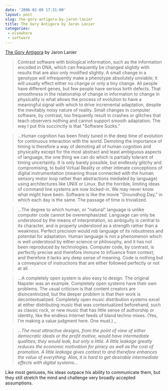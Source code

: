 ```yaml
---
date: '2006-02-09 17:31:00'
layout: post
slug: the-gory-antigora-by-jaron-lanier
title: The Gory Antigora by Jaron Lanier
categories:
 - elsewhere
 - software
---
```


[The Gory Antigora](https://www.cato-unbound.org/2006/01/08/jaron-lanier/gory-antigora-illusions-capitalism-computers/) by Jaron Lanier

> Contrast software with biological information, such as the information encoded in DNA, which can frequently be changed slightly with results that are also only modified slightly. A small change in a genotype will infrequently make a phenotype absolutely unviable; it will usually effect either no change or only a tiny change. All people have different genes, but few people have serious birth defects. That smoothness in the relationship of change in information to change in physicality is what allows the process of evolution to have a meaningful signal with which to drive incremental adaptation, despite the inevitably noisy nature of reality. Small changes in computer software, by contrast, too frequently result in crashes or glitches that teach observers nothing and cannot support smooth adaptation. The way I put this succinctly is that "Software Sucks."


> ...Human cognition has been finely tuned in the deep time of evolution for continuous interaction with the world. Demoting the importance of timing is therefore a way of demoting all of human cognition and physicality except for the most abstract and least ambiguous aspects of language, the one thing we can do which is partially tolerant of timing uncertainty. It is only barely possible, but endlessly glitchy and compromising, to build Virtual Reality or other intimate conceptions of digital instrumentation (meaning those connected with the human sensory motor loop rather than abstractions mediated by language) using architectures like UNIX or Linux. But the horrible, limiting ideas of command line systems are now locked-in. We may never know what might have been. Software is like the movie "Groundhog Day," in which each day is the same. The passage of time is trivialized.


> ...The degree to which human, or "natural" language is unlike computer code cannot be overemphasized. Language can only be understood by the means of interpretation, so ambiguity is central to its character, and is properly understood as a strength rather than a weakness. Perfect precision would rob language of its robustness and potential for adaptation. Human language is not a phenomenon which is well understood by either science or philosophy, and it has not been reproduced by technologies. Computer code, by contrast, is perfectly precise and therefore immune to influence from context; and therefore it lacks any deep sense of meaning. Code is nothing but a conveyance of instructions that are either followed perfectly or not at all.

> ...A completely open system is also easy to design. The original Napster was an example. Completely open systems have their own problems. The usual criticism is that content creators are disincentivized, but the deeper problem is that their work is decontextualized. Completely open music distribution systems excel at either distributing music that was contextualized beforehand, such as classic rock, or new music that has little sense of authorship or identity, like the endless Internet feeds of bland techno mixes. (Yes, I'm making a value judgment here. One must.) _

> _...The most attractive designs, from the point of view of either democratic ideals or the profit motive, would have intermediate qualities; they would leak, but only a little. A little leakage greatly reduces the economic motivation for piracy as well as the cost of promotion. A little leakage gives context to and therefore enhances the value of everything. Alas, it is hard to get desirable intermediate effects with digital systems..._

Like most geniuses, his ideas outpace his ability to communicate them, but they still stretch the mind and challenge very broadly accepted assumptions.
